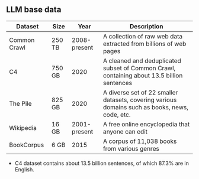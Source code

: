 ## LLM base data

| Dataset       | Size       | Year          | Description                                                                                     |
|---------------|------------|---------------|-------------------------------------------------------------------------------------------------|
| Common Crawl  | 250 TB     | 2008-present  | A collection of raw web data extracted from billions of web pages                                |
| C4            | 750 GB     | 2020          | A cleaned and deduplicated subset of Common Crawl, containing about 13.5 billion sentences       |
| The Pile      | 825 GB     | 2020          | A diverse set of 22 smaller datasets, covering various domains such as books, news, code, etc.   |
| Wikipedia     | 16 GB      | 2001-present  | A free online encyclopedia that anyone can edit                                                  |
| BookCorpus    | 6 GB       | 2015          | A corpus of 11,038 books from various genres                                                     |

- C4 dataset contains about 13.5 billion sentences, of which 87.3% are in English.
